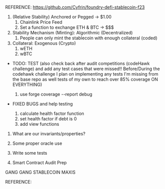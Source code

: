 REFERENCE: https://github.com/Cyfrin/foundry-defi-stablecoin-f23

1. (Relative Stability) Anchored or Pegged -> $1.00
    1. Chainlink Price Feed
    2. Set a function to exchange ETH & BTC -> $$$
2. Stability Mechanism (Minting): Algorithmic (Decentralized)
    1. People can only mint the stablecoin with enough collateral (coded)
3. Collateral: Exogenous (Crypto)
    1. wETH
    2. wBTC

- TODO: TEST (also check back after audit competitions (codeHawk challenge) and add any test cases that were missed!! Before/During the codehawk challenge I plan on implementing any tests I'm missing from the base repo as well tests of my own to reach over 85% coverage ON EVERYTHING)
    1. use forge coverage --report debug 

- FIXED BUGS and help testing
    1. calculate health factor function
    2. set health factor if debt is 0
    3. add view functions

1. What are our invariants/properties?

1. Some proper oracle use
2. Write some tests
3. Smart Contract Audit Prep


GANG GANG STABLECOIN MAXIS

REFERENCE: 